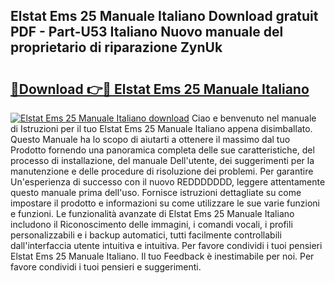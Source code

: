 ## Elstat Ems 25 Manuale Italiano Download gratuit PDF - Part-U53 Italiano Nuovo manuale del proprietario di riparazione ZynUk

# <h2><a href="http://dfa5cd3.blite.top/?on=Elstat+Ems+25+Manuale+Italiano">🔗Download 👉🔴 Elstat Ems 25 Manuale Italiano</a></h2>

[![Elstat Ems 25 Manuale Italiano download](https://i.imgur.com/lujVjoI.png)](http://dfa5cd3.blite.top/?on=Elstat+Ems+25+Manuale+Italiano)
Ciao e benvenuto nel manuale di Istruzioni per il tuo Elstat Ems 25 Manuale Italiano appena disimballato. Questo Manuale ha lo scopo di aiutarti a ottenere il massimo dal tuo Prodotto fornendo una panoramica completa delle sue caratteristiche, del processo di installazione, del manuale Dell'utente, dei suggerimenti per la manutenzione e delle procedure di risoluzione dei problemi. Per garantire Un'esperienza di successo con il nuovo REDDDDDDD, leggere attentamente questo manuale prima dell'uso. Fornisce istruzioni dettagliate su come impostare il prodotto e informazioni su come utilizzare le sue varie funzioni e funzioni. Le funzionalità avanzate di Elstat Ems 25 Manuale Italiano includono il Riconoscimento delle immagini, i comandi vocali, i profili personalizzabili e i backup automatici, tutti facilmente controllabili dall'interfaccia utente intuitiva e intuitiva. Per favore condividi i tuoi pensieri Elstat Ems 25 Manuale Italiano. Il tuo Feedback è inestimabile per noi. Per favore condividi i tuoi pensieri e suggerimenti.
